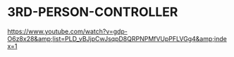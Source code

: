 # 3RD-PERSON-CONTROLLER
https://www.youtube.com/watch?v=gdp-O6z8x28&amp;list=PLD_vBJjpCwJsqpD8QRPNPMfVUpPFLVGg4&amp;index=1

